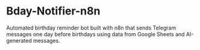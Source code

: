 # Bday-Notifier-n8n
Automated birthday reminder bot built with n8n that sends Telegram messages one day before birthdays using data from Google Sheets and AI-generated messages.
